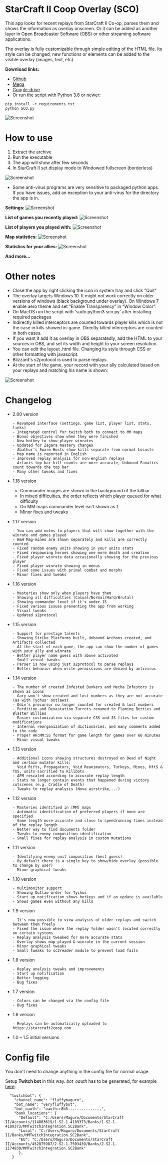 # StarCraft II Coop Overlay (SCO)

This app looks for recent replays from StarCraft II Co-op, parses them and shows the information as overlay onscreen. Or it can be added as another layer in Open Broadcaster Software (OBS) or other streaming software applications.

The overlay is fully customizable through simple editing of the HTML file. Its style can be changed, new functions or elements can be added to the visible overlay (images, text, etc).

**Download links:**
* [Github](https://github.com/FluffyMaguro/SC2_Coop_overlay/releases/download/1.18/SC2CoopOverlay.1.18.zip)
* [Mega](https://mega.nz/file/cwcU0SYS#Jj28ans99l1yAWOpsngPw68JbuUgnHU8B8wMi4DI9j0)
* [Google-drive](https://drive.google.com/file/d/1dZF-gajEJr153oqZL4L7Ds5apdR3ZWAD/view)
* Or run the script with Python 3.8 or newer:

```
pip install -r requirements.txt
python SCO.py
```


![Screenshot](/Screenshots/widescreen.jpg)

# How to use
1. Extract the archive
2. Run the executable
3. The app will show after few seconds
4. In StarCraft II set display mode to Windowed fullscreen (borderless)

![Screenshot](/Screenshots/Display.jpg)

* Some anti-virus programs are very sensitive to packaged python apps. If you have issues, add an exception to your anti-virus for the directory the app is in.

**Settings:**
![Screenshot](/Screenshots/1_Settings.png)

**List of games you recently played:**
![Screenshot](/Screenshots/2_Games.png)

**List of players you played with:**
![Screenshot](/Screenshots/3_Players.png)

**Map statistics:**
![Screenshot](/Screenshots/4_Stats_Maps.png)

**Statistics for your allies:**
![Screenshot](/Screenshots/5_Stats_AlliedCommanders.png)

**And more...**


# Other notes
* Close the app by right clicking the icon in system tray and click "Quit"
* The overlay targets Windows 10. It might not work correctly on older versions of windows (black background under overlay).
On Windows 7 enable aero theme and set “Enable Transparency” in “Window Color”.
* On MacOS run the script with 'sudo python3 sco.py' after installing required packages
* Indirectly killed interceptors are counted towards player kills which is not the case in kills showed in-game. Directly killed interceptors are counted in both cases.
* If you want it add it as overlay in OBS separatedly, add the HTML to your sources in OBS, and set its width and height to your screen resolution.
* You can edit the layout .html file. Changing its style through CSS or other formatting with javascript.
* Blizzard's s2protocol is used to parse replays.
* At the start of the game, your record with your ally calculated based on your replays and matching his name is shown:

![Screenshot](/Screenshots/winrate.png)


# Changelog
* 2.00 version

      - Revamped interface (settings, game list, player list, stats, links)
      - Integrated control for twitch both to connect to MM maps
      - Bonus objectives show when they were finished
      - New hotkey to show player winrates
      - Updated for Zagara mastery changes
      - Abathur's Swarm Hosts show kills separate from normal Locusts
      - Map name is reported in English
      - Improved replay analysis for non-english replays
      - Artanis top bar kill counts are more accurate, Unbound Fanatics count towards the top bar
      - Many other tweaks and fixes


*  1.18 version

      - Commander images are shown in the background of the killbar
      - In mixed difficulties, the order reflects which player queued for what difficulty
      - On MM maps commander level isn't shown as 1
      - Minor fixes and tweaks


* 1.17 version

      - You can add notes to players that will show together with the winrate and games played
      - H&H Mag-mines are shown separately and kills are correctly counted
      - Fixed random enemy units showing in your units stats
      - Fixed respawning heroes showing one more death and creation
      - Fixed player winrate data occasionally showing for the previous player
      - Fixed player winrate showing in menus
      - Fixed some issues with primal combat and morphs
      - Minor fixes and tweaks


* 1.16 version

      - Masteries show only when players have them
      - Showing all difficulties (Casual/Normal/Hard/Brutal)
      - Showing commander level if it's under 15
      - Fixed various issues preventing the app from working
      - Visual tweaks
      - Updated s2protocol


* 1.15 version

      - Support for prestige talents
      - Showing Strike Platforms built, Unbound Archons created, and Artifacts collected
      - At the start of each game, the app can show the number of games with your ally and winrate
      - Better player name guess with above activated
      - Small visual tweaks
      - Parser is now using just s2protocol to parse replays
      - Better behavior when write permissions are denied by antivirus


* 1.14 version

      - The number of created Infested Bunkers and Mecha Infestors is shown as icons
      - Gary won't show created and lost numbers as they are not accurate (as with Tychus' outlaws)
      - Odin's precursor no longer counted for created & lost numbers
      - Perdition and Devastation Turrets renamed to Flaming Betties and Blaster Billies
      - Easier customization via separate CSS and JS files for custom modifications
      - Internal reorganization of dictionaries, and many comments added to the code
      - Proper HH:MM:SS format for game length for games over 60 minutes
      - Minor visual tweaks


* 1.13 version

      - Additional icons showing structures destroyed on Dead of Night and certain mutator kills:
        Void Rifts, Propagators, Void Reanimators, Turkeys, Mines, HftS & TUS, units sacrified to Killbots
      - APM rescaled according to accurate replay length
      - Stats no longer contain events that happened during victory cutscenes (e.g. Cradle of Death)
      - Tweaks to replay analysis (Nova airstrike,...)

* 1.12 version

      - Masteries identified in [MM] maps
      - Automatic identification of preferred players if none are specified
      - Game length more accurate and close to speedrunning times instead of the replay length
      - Better way to find documents folder
      - Tweaks to enemy composition identification
      - Small fixes for replay analysis in custom mutations

* 1.11 version

      - Identifying enemy unit composition (best guess)
      - By default there is a single key to show/hide overlay (possible to change by user)
      - Minor graphical tweaks

* 1.10 version

      - Multimonitor support
      - Showing Outlaw order for Tychus
      - Start up notification shows hotkeys and if an update is available
      - Shows games even without any kills

* 1.9 version

      - It's now possible to view analysis of older replays and switch between them freely
      - Fixed the issue where the replay folder wasn't located correctly on certain systems
      - Replay analysis tweaked for more accurate stats
      - Overlay shows map played & winrate in the current session
      - Minor graphical tweaks
      - Small tweaks to sc2reader module to prevent load fails

* 1.8 version

      - Replay analysis tweaks and improvements
      - Start up notification
      - Better logging
      - Bug fixes

* 1.7  version

      - Colors can be changed via the config file
      - Bug fixes

* 1.6 version

      - Replays can be automatically uploaded to https://starcraft2coop.com

* 1.0 – 1.5 initial versions


# Config file

You don't need to change anything in the config file for normal usage.

Setup **Twitch bot** in this way. *bot_oauth* has to be generated, for example <a href="https://twitchapps.com/tmi/" target="_blank">here</a>.


```
  "twitchbot": {
    "channel_name": "fluffymaguro",
    "bot_name": "veryfluffybot",
    "bot_oauth": "oauth:r8b5...............",
    "bank_locations": {
      "Default": "C:/Users/Maguro/Documents/StarCraft II/Accounts/114803619/1-S2-1-4189373/Banks/1-S2-1-4189373/MMTwitchIntegration.SC2Bank",
      "Local": "C:/Users/Maguro/Documents/StarCraft II/Banks/MMTwitchIntegration.SC2Bank",
      "EU": "C:/Users/Maguro/Documents/StarCraft II/Accounts/452875987/2-S2-1-7503439/Banks/2-S2-1-1174830/MMTwitchIntegration.SC2Bank"
      },
   }
```